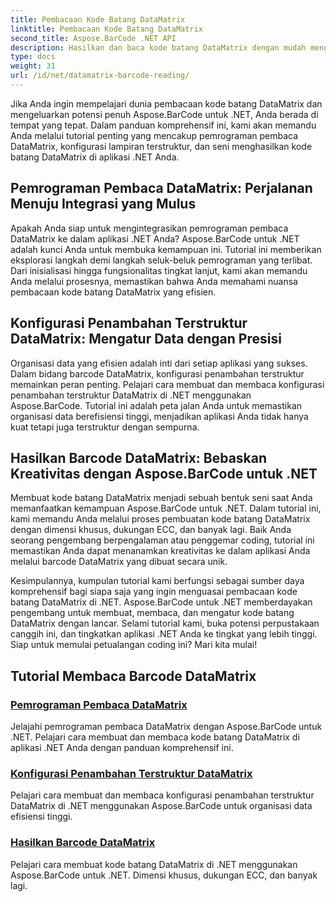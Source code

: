 ```yaml
---
title: Pembacaan Kode Batang DataMatrix
linktitle: Pembacaan Kode Batang DataMatrix
second_title: Aspose.BarCode .NET API
description: Hasilkan dan baca kode batang DataMatrix dengan mudah menggunakan Aspose.BarCode untuk .NET. Selami pemrograman pembaca DataMatrix dan konfigurasi penambahan terstruktur.
type: docs
weight: 31
url: /id/net/datamatrix-barcode-reading/
---
```


Jika Anda ingin mempelajari dunia pembacaan kode batang DataMatrix dan mengeluarkan potensi penuh Aspose.BarCode untuk .NET, Anda berada di tempat yang tepat. Dalam panduan komprehensif ini, kami akan memandu Anda melalui tutorial penting yang mencakup pemrograman pembaca DataMatrix, konfigurasi lampiran terstruktur, dan seni menghasilkan kode batang DataMatrix di aplikasi .NET Anda.

## Pemrograman Pembaca DataMatrix: Perjalanan Menuju Integrasi yang Mulus

Apakah Anda siap untuk mengintegrasikan pemrograman pembaca DataMatrix ke dalam aplikasi .NET Anda? Aspose.BarCode untuk .NET adalah kunci Anda untuk membuka kemampuan ini. Tutorial ini memberikan eksplorasi langkah demi langkah seluk-beluk pemrograman yang terlibat. Dari inisialisasi hingga fungsionalitas tingkat lanjut, kami akan memandu Anda melalui prosesnya, memastikan bahwa Anda memahami nuansa pembacaan kode batang DataMatrix yang efisien.

## Konfigurasi Penambahan Terstruktur DataMatrix: Mengatur Data dengan Presisi

Organisasi data yang efisien adalah inti dari setiap aplikasi yang sukses. Dalam bidang barcode DataMatrix, konfigurasi penambahan terstruktur memainkan peran penting. Pelajari cara membuat dan membaca konfigurasi penambahan terstruktur DataMatrix di .NET menggunakan Aspose.BarCode. Tutorial ini adalah peta jalan Anda untuk memastikan organisasi data berefisiensi tinggi, menjadikan aplikasi Anda tidak hanya kuat tetapi juga terstruktur dengan sempurna.

## Hasilkan Barcode DataMatrix: Bebaskan Kreativitas dengan Aspose.BarCode untuk .NET

Membuat kode batang DataMatrix menjadi sebuah bentuk seni saat Anda memanfaatkan kemampuan Aspose.BarCode untuk .NET. Dalam tutorial ini, kami memandu Anda melalui proses pembuatan kode batang DataMatrix dengan dimensi khusus, dukungan ECC, dan banyak lagi. Baik Anda seorang pengembang berpengalaman atau penggemar coding, tutorial ini memastikan Anda dapat menanamkan kreativitas ke dalam aplikasi Anda melalui barcode DataMatrix yang dibuat secara unik.

Kesimpulannya, kumpulan tutorial kami berfungsi sebagai sumber daya komprehensif bagi siapa saja yang ingin menguasai pembacaan kode batang DataMatrix di .NET. Aspose.BarCode untuk .NET memberdayakan pengembang untuk membuat, membaca, dan mengatur kode batang DataMatrix dengan lancar. Selami tutorial kami, buka potensi perpustakaan canggih ini, dan tingkatkan aplikasi .NET Anda ke tingkat yang lebih tinggi. Siap untuk memulai petualangan coding ini? Mari kita mulai!
## Tutorial Membaca Barcode DataMatrix
### [Pemrograman Pembaca DataMatrix](./datamatrix-reader-programming/)
Jelajahi pemrograman pembaca DataMatrix dengan Aspose.BarCode untuk .NET. Pelajari cara membuat dan membaca kode batang DataMatrix di aplikasi .NET Anda dengan panduan komprehensif ini.
### [Konfigurasi Penambahan Terstruktur DataMatrix](./datamatrix-structured-append-configuration/)
Pelajari cara membuat dan membaca konfigurasi penambahan terstruktur DataMatrix di .NET menggunakan Aspose.BarCode untuk organisasi data efisiensi tinggi.
### [Hasilkan Barcode DataMatrix](./datamatrix-versions/)
Pelajari cara membuat kode batang DataMatrix di .NET menggunakan Aspose.BarCode untuk .NET. Dimensi khusus, dukungan ECC, dan banyak lagi.